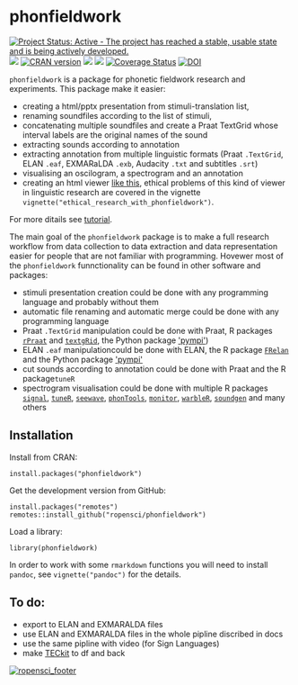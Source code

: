 # phonfieldwork

[![Project Status: Active - The project has reached a stable, usable state and is being actively developed.](http://www.repostatus.org/badges/latest/active.svg)](http://www.repostatus.org/#active)
[![](https://badges.ropensci.org/385_status.svg)](https://github.com/ropensci/software-review/issues/385)
[![CRAN version](http://www.r-pkg.org/badges/version/phonfieldwork)](https://cran.r-project.org/package=phonfieldwork)
[![](http://cranlogs.r-pkg.org/badges/grand-total/phonfieldwork)](https://CRAN.R-project.org/package=phonfieldwork)
[![](https://travis-ci.org/ropensci/phonfieldwork.svg?branch=master)](https://travis-ci.org/github/ropensci/phonfieldwork)
[![Coverage Status](https://img.shields.io/codecov/c/github/ropensci/phonfieldwork/master.svg)](https://codecov.io/github/ropensci/phonfieldwork?branch=master)
[![DOI](https://zenodo.org/badge/194053227.svg)](https://zenodo.org/badge/latestdoi/194053227)

`phonfieldwork` is a package for phonetic fieldwork research and experiments. This package make it easier:

- creating a html/pptx presentation from stimuli-translation list, 
- renaming soundfiles according to the list of stimuli, 
- concatenating multiple soundfiles and create a Praat TextGrid whose interval labels are the original names of the sound
- extracting sounds according to annotation
- extracting annotation from multiple linguistic formats (Praat `.TextGrid`, ELAN `.eaf`, EXMARaLDA `.exb`, Audacity `.txt` and subtitles `.srt`)
- visualising an oscilogram, a spectrogram and an annotation
- creating an html viewer [like this](https://ropensci.github.io/phonfieldwork/s1/stimuli_viewer.html), ethical problems of this kind of viewer in linguistic research are covered in the vignette `vignette("ethical_research_with_phonfieldwork")`.

For more ditails see [tutorial](https://ropensci.github.io/phonfieldwork/).

The main goal of the `phonfieldwork` package is to make a full research workflow from data collection to data extraction and data representation easier for people that are not familiar with programming. Hovewer most of the `phonfieldwork` funnctionality can be found in other software and packages:

* stimuli presentation creation could be done with any programming language and probably without them
* automatic file renaming and automatic merge could be done with any programming language
* Praat `.TextGrid` manipulation could be done with Praat, R packages [`rPraat`](https://cran.r-project.org/package=rPraat) and [`textgRid`](https://cran.r-project.org/package=textgRid), the Python package ['pympi'](https://dopefishh.github.io/pympi/index.html))
* ELAN `.eaf` manipulationcould be done with ELAN, the R package [`FRelan`](https://github.com/langdoc/FRelan) and the Python package ['pympi'](https://dopefishh.github.io/pympi/index.html)
* cut sounds according to annotation could be done with Praat and the R package`tuneR`
* spectrogram visualisation could be done with multiple R packages [`signal`](https://cran.r-project.org/package=signal), [`tuneR`](https://cran.r-project.org/package=tuneR), [`seewave`](https://cran.r-project.org/package=seewave), [`phonTools`](https://cran.r-project.org/package=phonTools), [`monitor`](https://cran.r-project.org/package=monitor), [`warbleR`](https://cran.r-project.org/package=warbleR), [`soundgen`](https://cran.r-project.org/package=soundgen) and many others

## Installation

Install from CRAN:

```
install.packages("phonfieldwork")
```

Get the development version from GitHub:

```
install.packages("remotes")
remotes::install_github("ropensci/phonfieldwork")
```
Load a library:
```
library(phonfieldwork)
```

In order to work with some `rmarkdown` functions you will need to install `pandoc`, see `vignette("pandoc")` for the details.

## To do:

* export to ELAN and EXMARALDA files
* use ELAN and EXMARALDA files in the whole pipline discribed in docs
* use the same pipline with video (for Sign Languages)
* make [TECkit](https://scripts.sil.org/cms/scripts/render_download.php?format=file&media_id=BeyondUTR22_pdf&filename=BeyondUTR22_pdf.pdf) to df and back

[![ropensci\_footer](https://ropensci.org/public_images/ropensci_footer.png)](https://ropensci.org)
